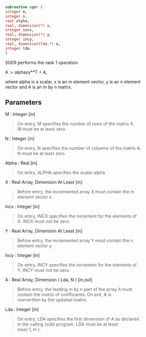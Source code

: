 ```fortran  
subroutine sger (  
integer m,  
integer n,  
real alpha,  
real, dimension(*) x,  
integer incx,  
real, dimension(*) y,  
integer incy,  
real, dimension(lda,*) a,  
integer lda  
)  
```  
  
SGER   performs the rank 1 operation  
  
A := alpha*x*y**T + A,  
  
where alpha is a scalar, x is an m element vector, y is an n element  
vector and A is an m by n matrix.  
  
## Parameters  
M : Integer [in]  
> On entry, M specifies the number of rows of the matrix A.  
> M must be at least zero.  
  
N : Integer [in]  
> On entry, N specifies the number of columns of the matrix A.  
> N must be at least zero.  
  
Alpha : Real [in]  
> On entry, ALPHA specifies the scalar alpha.  
  
X : Real Array, Dimension At Least [in]  
> Before entry, the incremented array X must contain the m  
> element vector x.  
  
Incx : Integer [in]  
> On entry, INCX specifies the increment for the elements of  
> X. INCX must not be zero.  
  
Y : Real Array, Dimension At Least [in]  
> Before entry, the incremented array Y must contain the n  
> element vector y.  
  
Incy : Integer [in]  
> On entry, INCY specifies the increment for the elements of  
> Y. INCY must not be zero.  
  
A : Real Array, Dimension ( Lda, N ) [in,out]  
> Before entry, the leading m by n part of the array A must  
> contain the matrix of coefficients. On exit, A is  
> overwritten by the updated matrix.  
  
Lda : Integer [in]  
> On entry, LDA specifies the first dimension of A as declared  
> in the calling (sub) program. LDA must be at least  
> max( 1, m ).  
  
